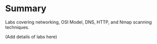 # Summary

Labs covering networking, OSI Model, DNS, HTTP, and Nmap scanning techniques.

(Add details of labs here)
